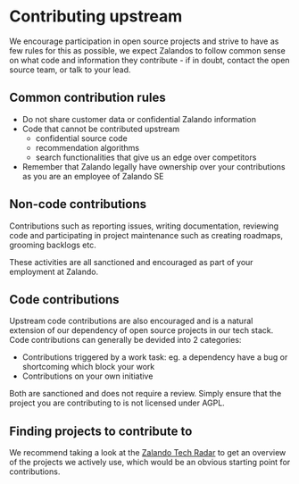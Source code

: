 # Contributing upstream

We encourage participation in open source projects and strive to have as few rules for this as possible, we expect Zalandos to follow common sense on what code and information they contribute - if in doubt, contact the open source team, or talk to your lead.

## Common contribution rules

* Do not share customer data or confidential Zalando information
* Code that cannot be contributed upstream
  * confidential source code
  * recommendation algorithms
  * search functionalities that give us an edge over competitors
* Remember that Zalando legally have ownership over your contributions as you are an employee of Zalando SE

## Non-code contributions

Contributions such as reporting issues, writing documentation, reviewing code and participating
in project maintenance such as creating roadmaps, grooming backlogs etc.

These activities are all sanctioned and encouraged as part of your employment at Zalando.

## Code contributions

Upstream code contributions are also encouraged and is a natural extension of our dependency of
open source projects in our tech stack. Code contributions can generally be devided into 2 categories:

* Contributions triggered by a work task: eg. a dependency have a bug or shortcoming which block your work
* Contributions on your own initiative

Both are sanctioned and does not require a review. Simply ensure that the project you are contributing to is not licensed under AGPL.

## Finding projects to contribute to

We recommend taking a look at the [Zalando Tech Radar](https://opensource.zalando.com/tech-radar/) to get an overview of the projects we actively use, which would be an obvious starting point
for contributions.
